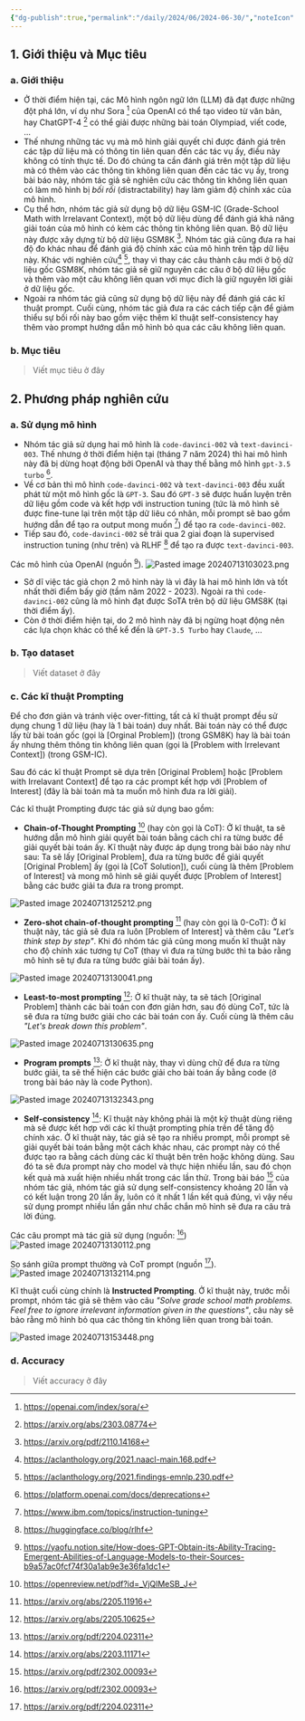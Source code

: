 ```yaml
---
{"dg-publish":true,"permalink":"/daily/2024/06/2024-06-30/","noteIcon":"📝","created":"2024-06-30T19:11:48.405+07:00","updated":"2024-07-13T15:35:31.921+07:00"}
---
```



## **1. Giới thiệu và Mục tiêu**

### a. Giới thiệu

- Ở thời điểm hiện tại, các Mô hình ngôn ngữ lớn (LLM) đã đạt được những đột phá lớn, ví dụ như Sora [^1] của OpenAI có thể tạo video từ văn bản, hay ChatGPT-4 [^2] có thể giải được những bài toán Olympiad, viết code, ...
- Thế nhưng những tác vụ mà mô hình giải quyết chỉ được đánh giá trên các tập dữ liệu mà có thông tin liên quan đến các tác vụ ấy, điều này không có tính thực tế. Do đó chúng ta cần đánh giá trên một tập dữ liệu mà có thêm vào các thông tin không liên quan đến các tác vụ ấy, trong bài báo này, nhóm tác giả sẽ nghiên cứu các thông tin không liên quan có làm mô hình bị *bối rối* (distractability) hay làm giảm độ chính xác của mô hình.
- Cụ thể hơn, nhóm tác giả sử dụng bộ dữ liệu GSM-IC (Grade-School Math with Irrelavant Context), một bộ dữ liệu dùng để đánh giá khả năng giải toán của mô hình có kèm các thông tin không liên quan. Bộ dữ liệu này được xây dựng từ bộ dữ liệu GSM8K [^3]. Nhóm tác giả cũng đưa ra hai độ đo khác nhau để đánh giá độ chính xác của mô hình trên tập dữ liệu này. Khác với nghiên cứu[^4] [^5], thay vì thay các câu thành câu mới ở bộ dữ liệu gốc GSM8K, nhóm tác giả sẽ giữ nguyên các câu ở bộ dữ liệu gốc và thêm vào một câu không liên quan với mục đích là giữ nguyên lời giải ở dữ liệu gốc.
- Ngoài ra nhóm tác giả cũng sử dụng bộ dữ liệu này để đánh giá các kĩ thuật prompt. Cuối cùng, nhóm tác giả đưa ra các cách tiếp cận để giảm thiểu sự bối rối này bao gồm việc thêm kĩ thuật self-consistency hay thêm vào prompt hướng dẫn mô hình bỏ qua các câu không liên quan.
### b. Mục tiêu

> Viết mục tiêu ở đây
## **2. Phương pháp nghiên cứu**

### a. Sử dụng mô hình

- Nhóm tác giả sử dụng hai mô hình là  `code-davinci-002` và `text-davinci-003`. Thế nhưng ở thời điểm hiện tại (tháng 7 năm 2024) thì hai mô hình này đã bị dừng hoạt động bởi OpenAI và thay thế bằng mô hình `gpt-3.5 turbo` [^6].
- Về cơ bản thì mô hình `code-davinci-002` và `text-davinci-003` đều xuất phát từ một mô hình gốc là `GPT-3`. Sau đó `GPT-3` sẽ được huấn luyện trên dữ liệu gồm code và kết hợp với instruction tuning (tức là mô hình sẽ được fine-tune lại trên một tập dữ liêu có nhãn, mỗi prompt sẽ bao gồm hướng dẫn để tạo ra output mong muốn [^7]) để tạo ra `code-davinci-002`.
- Tiếp sau đó, `code-davinci-002` sẽ trải qua 2 giai đoạn là supervised instruction tuning (như trên) và RLHF [^8] để tạo ra được `text-davinci-003`.

Các mô hình của OpenAI (nguồn [^9]). ![Pasted image 20240713103023.png](/img/user/Attachment/Pasted%20image%2020240713103023.png)

- Sở dĩ việc tác giả chọn 2 mô hình này là vì đây là hai mô hình lớn và tốt nhất thời điểm bấy giờ (tầm năm 2022 - 2023). Ngoài ra thì `code-davinci-002` cũng là mô hình đạt được SoTA trên bộ dữ liệu GMS8K (tại thời điểm ấy).
- Còn ở thời điểm hiện tại, do 2 mô hình này đã bị ngừng hoạt động nên các lựa chọn khác có thể kể đến là `GPT-3.5 Turbo` hay `Claude`, ...
### b. Tạo dataset

> Viết dataset ở đây
### c. Các kĩ thuật Prompting

Để cho đơn giản và tránh việc over-fitting, tất cả kĩ thuật prompt đều sử dụng chung 1 dữ liệu (hay là 1 bài toán) duy nhất. Bài toán này có thể được lấy từ bài toán gốc (gọi là [Orginal Problem]) (trong GSM8K) hay là bài toán ấy nhưng thêm thông tin không liên quan (gọi là [Problem with Irrelevant Context]) (trong GSM-IC).

Sau đó các kĩ thuật Prompt sẽ dựa trên [Original Problem] hoặc [Problem with Irrelavant Context] để tạo ra các prompt kết hợp với [Problem of Interest] (đây là bài toán mà ta muốn mô hình đưa ra lời giải).

Các kĩ thuật Prompting được tác giả sử dụng bao gồm:
- **Chain-of-Thought Prompting** [^10] (hay còn gọi là CoT): Ở kĩ thuật, ta sẽ hướng dẫn mô hình giải quyết bài toán bằng cách chỉ ra từng bước để giải quyết bài toán ấy. Kĩ thuật này được áp dụng trong bài báo này như sau: Ta sẽ lấy [Original Problem], đưa ra từng bước để giải quyết [Original Problem] ấy (gọi là [CoT Solution]), cuối cùng là thêm [Problem of Interest] và mong mô hình sẽ giải quyết được [Problem of Interest] bằng các bước giải ta đưa ra trong prompt.

![Pasted image 20240713125212.png](/img/user/Attachment/Pasted%20image%2020240713125212.png)
- **Zero-shot chain-of-thought prompting** [^11] (hay còn gọi là 0-CoT):  Ở kĩ thuật này, tác giả sẽ đưa ra luôn [Problem of Interest] và thêm câu *"Let’s think step by step"*. Khi đó nhóm tác giả cũng mong muốn kĩ thuật này cho độ chính xác tương tự CoT (thay vì đưa ra từng bước thì ta bảo rằng mô hình sẽ tự đưa ra từng bước giải bài toán ấy).

![Pasted image 20240713130041.png](/img/user/Attachment/Pasted%20image%2020240713130041.png)
- **Least-to-most prompting** [^12]: Ở kĩ thuật này, ta sẽ tách [Original Problem] thành các bài toán con đơn giản hơn, sau đó dùng CoT, tức là sẽ đưa ra từng bước giải cho các bài toán con ấy. Cuối cùng là thêm câu *"Let's break down this problem"*.

![Pasted image 20240713130635.png](/img/user/Attachment/Pasted%20image%2020240713130635.png)
- **Program prompts** [^13]: Ở kĩ thuật này, thay vì dùng chữ để đưa ra từng bước giải, ta sẽ thể hiện các bước giải cho bài toán ấy bằng code (ở trong bài báo này là code Python).

![Pasted image 20240713132343.png](/img/user/Attachment/Pasted%20image%2020240713132343.png)
- **Self-consistency** [^14]: Kĩ thuật này không phải là một kỹ thuật dùng riêng mà sẽ được kết hợp với các kĩ thuật prompting phía trên để tăng độ chính xác. Ở kĩ thuật này, tác giả sẽ tạo ra nhiều prompt, mỗi prompt sẽ giải quyết bài toán bằng một cách khác nhau, các prompt này có thể được tạo ra bằng cách dùng các kĩ thuật bên trên hoặc không dùng. Sau đó ta sẽ đưa prompt này cho model và thực hiện nhiều lần, sau đó chọn kết quả mà xuất hiện nhiều nhất trong các lần thử. Trong bài báo [^15] của nhóm tác giả, nhóm tác giả sử dụng self-consistency khoảng 20 lần và có kết luận trong 20 lần ấy, luôn có ít nhất 1 lần kết quả đúng, vì vậy nếu sử dụng prompt nhiều lần gần như chắc chắn mô hình sẽ đưa ra câu trả lời đúng.

Các câu prompt mà tác giả sử dụng (nguồn: [^15]) 
![Pasted image 20240713130112.png](/img/user/Attachment/Pasted%20image%2020240713130112.png)

So sánh giữa prompt thường và CoT prompt (nguồn [^13]). ![Pasted image 20240713132114.png](/img/user/Attachment/Pasted%20image%2020240713132114.png)

Kĩ thuật cuối cùng chính là **Instructed Prompting**. Ở kĩ thuật này, trước mỗi prompt, nhóm tác giả sẽ thêm vào câu *"Solve grade school math problems. Feel free to ignore irrelevant information given in the questions"*, câu này sẽ bảo rằng mô hình bỏ qua các thông tin không liên quan trong bài toán.

![Pasted image 20240713153448.png](/img/user/Attachment/Pasted%20image%2020240713153448.png)
### d. Accuracy

> Viết accuracy ở đây

[^1]: https://openai.com/index/sora/
[^2]: https://arxiv.org/abs/2303.08774
[^3]: https://arxiv.org/pdf/2110.14168
[^4]: https://aclanthology.org/2021.naacl-main.168.pdf
[^5]: https://aclanthology.org/2021.findings-emnlp.230.pdf
[^6]: https://platform.openai.com/docs/deprecations
[^7]: https://www.ibm.com/topics/instruction-tuning
[^8]: https://huggingface.co/blog/rlhf
[^9]: https://yaofu.notion.site/How-does-GPT-Obtain-its-Ability-Tracing-Emergent-Abilities-of-Language-Models-to-their-Sources-b9a57ac0fcf74f30a1ab9e3e36fa1dc1
[^10]: https://openreview.net/pdf?id=_VjQlMeSB_J
[^11]: https://arxiv.org/abs/2205.11916
[^12]: https://arxiv.org/abs/2205.10625
[^13]: https://arxiv.org/pdf/2204.02311
[^14]: https://arxiv.org/abs/2203.11171
[^15]: https://arxiv.org/pdf/2302.00093